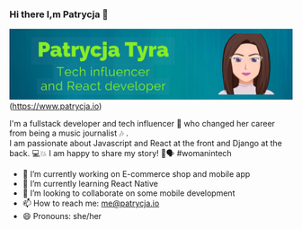### Hi there I,m Patrycja   👋
![](patrycja.png)(https://www.patrycja.io)


I'm a fullstack developer and tech influencer 👾 who changed her career from being a music journalist 🎶 .  
I am passionate about Javascript and React at the front and Django at the back. 💻💥
I am happy to share my story! 📜🗣 #womanintech


- 🔭 I’m currently working on E-commerce shop and mobile app
- 🌱 I’m currently learning React Native
- 👯 I’m looking to collaborate on some mobile development
- 📫 How to reach me: me@patrycja.io
- 😄 Pronouns: she/her 

